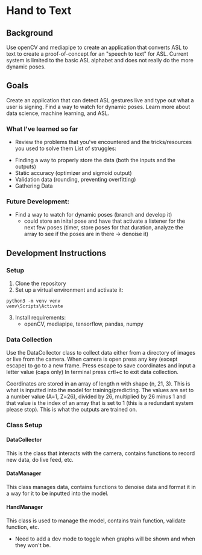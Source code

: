 # Hand to Text
## Background
Use openCV and mediapipe to create an application that converts ASL to text to create a proof-of-concept for an "speech to text" for ASL.
Current system is limited to the basic ASL alphabet and does not really do the more dynamic poses.

## Goals
Create an application that can detect ASL gestures live and type out what a user is signing. 
Find a way to watch for dynamic poses.
Learn more about data science, machine learning, and ASL. 

### What I've learned so far
* Review the problems that you've encountered and the tricks/resources you used to solve them 
List of struggles:
- Finding a way to properly store the data (both the inputs and the outputs)
- Static accuracy (optimizer and sigmoid output)
- Validation data (rounding, preventing overfitting)
- Gathering Data
### Future Development:
- Find a way to watch for dynamic poses (branch and develop it)
    - could store an inital pose and have that activate a listener for the next few poses (timer, store poses for that duration, analyze the array to see if the poses are in there -> denoise it)

## Development Instructions
### Setup
1. Clone the repository
2. Set up a virtual environment and activate it:
```
python3 -m venv venv
venv\Scripts\Activate
```
3. Install requirements:
    - openCV, mediapipe, tensorflow, pandas, numpy
### Data Collection
Use the DataCollector class to collect data either from a directory of images or live from the camera. 
When camera is open press any key (except escape) to go to a new frame.
Press escape to save coordinates and input a letter value (caps only)
In terminal press crtl+c to exit data collection. 

Coordinates are stored in an array of length n with shape (n, 21, 3). This is what is inputted into the model for training/predicting. 
The values are set to a number value (A=1, Z=26), divided by 26, multiplied by 26 minus 1 and that value is the index of an array that is set to 1 (this is a redundant system please stop). This is what the outputs are trained on. 
### Class Setup
#### DataCollector
This is the class that interacts with the camera, contains functions to record new data, do live feed, etc. 
#### DataManager
This class manages data, contains functions to denoise data and format it in a way for it to be inputted into the model. 
#### HandManager
This class is used to manage the model, contains train function, validate function, etc. 
- Need to add a dev mode to toggle when graphs will be shown and when they won't be. 